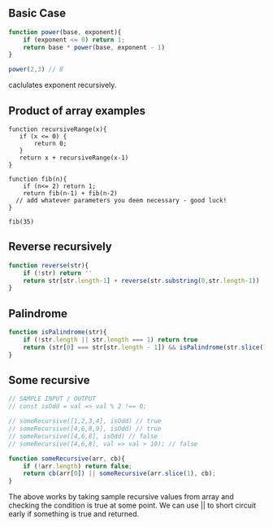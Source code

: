 ## Basic Case
```js
function power(base, exponent){
    if (exponent <= 0) return 1;
    return base * power(base, exponent - 1)
}

power(2,3) // 8
```
caclulates exponent recursively.

## Product of array examples
```
function recursiveRange(x){
   if (x <= 0) { 
       return 0;
   }
   return x + recursiveRange(x-1)
}

function fib(n){
    if (n<= 2) return 1;
    return fib(n-1) + fib(n-2)
  // add whatever parameters you deem necessary - good luck!  
}

fib(35)
```

## Reverse recursively
```js
function reverse(str){
    if (!str) return ''
    return str[str.length-1] + reverse(str.substring(0,str.length-1))
}
```

## Palindrome
```js
function isPalindrome(str){
    if (!str.length || str.length === 1) return true
    return (str[0] === str[str.length - 1]) && isPalindrome(str.slice(1, str.length-1))
}
```

## Some recursive

```js
// SAMPLE INPUT / OUTPUT
// const isOdd = val => val % 2 !== 0;

// someRecursive([1,2,3,4], isOdd) // true
// someRecursive([4,6,8,9], isOdd) // true
// someRecursive([4,6,8], isOdd) // false
// someRecursive([4,6,8], val => val > 10); // false

function someRecursive(arr, cb){
    if (!arr.length) return false;
    return cb(arr[0]) || someRecursive(arr.slice(1), cb);
}
```
The above works by taking sample recursive values from array and checking the condition is true at some point. We can use || to short circuit early if something is true and returned.

